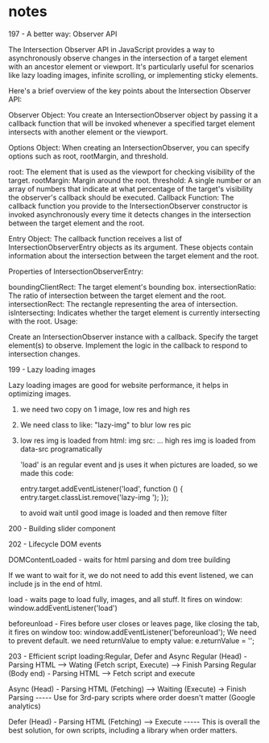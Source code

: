 # notes

197 - A better way: Observer API

The Intersection Observer API in JavaScript provides a way to asynchronously observe changes in the intersection of a target element with an ancestor element or viewport. It's particularly useful for scenarios like lazy loading images, infinite scrolling, or implementing sticky elements.

Here's a brief overview of the key points about the Intersection Observer API:

Observer Object: You create an IntersectionObserver object by passing it a callback function that will be invoked whenever a specified target element intersects with another element or the viewport.

Options Object: When creating an IntersectionObserver, you can specify options such as root, rootMargin, and threshold.

root: The element that is used as the viewport for checking visibility of the target.
rootMargin: Margin around the root.
threshold: A single number or an array of numbers that indicate at what percentage of the target's visibility the observer's callback should be executed.
Callback Function: The callback function you provide to the IntersectionObserver constructor is invoked asynchronously every time it detects changes in the intersection between the target element and the root.

Entry Object: The callback function receives a list of IntersectionObserverEntry objects as its argument. These objects contain information about the intersection between the target element and the root.

Properties of IntersectionObserverEntry:

boundingClientRect: The target element's bounding box.
intersectionRatio: The ratio of intersection between the target element and the root.
intersectionRect: The rectangle representing the area of intersection.
isIntersecting: Indicates whether the target element is currently intersecting with the root.
Usage:

Create an IntersectionObserver instance with a callback.
Specify the target element(s) to observe.
Implement the logic in the callback to respond to intersection changes.

199 - Lazy loading images

Lazy loading images are good for website performance, it helps in optimizing images.

1.  we need two copy on 1 image, low res and high res

2.  We need class to like: "lazy-img" to blur low res pic

3.  low res img is loaded from html: img src: ...
    high res img is loaded from data-src programatically

    'load' is an regular event and js uses it when pictures are loaded, so we made this code:

    entry.target.addEventListener('load', function () {
    entry.target.classList.remove('lazy-img ');
    });

    to avoid wait until good image is loaded and then remove filter

200 - Building slider component

202 - Lifecycle DOM events

DOMContentLoaded - waits for html parsing and dom tree building

If we want to wait for it, we do not need to add this event listened, we can include js in the end of html.

load - waits page to load fully, images, and all stuff. It fires on window: window.addEventListener('load')

beforeunload - Fires before user closes or leaves page, like closing the tab, it fires on window too: window.addEventListener('beforeunload'); We need to prevent default.
we need returnValue to empty value:
e.returnValue = '';

203 - Efficient script loading:Regular, Defer and Async
Regular (Head) - Parsing HTML --> Wating (Fetch script, Execute) --> Finish Parsing
Regular (Body end) - Parsing HTML --> Fetch script and execute

Async (Head) - Parsing HTML (Fetching) --> Waiting (Execute) -> Finish Parsing ----- Use for 3rd-pary scripts where order doesn't matter (Google analytics)

Defer (Head) - Parsing HTML (Fetching) --> Execute ----- This is overall the best solution, for own scripts, including a library when order matters.
